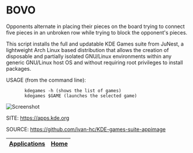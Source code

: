 # BOVO

 Opponents alternate in placing their pieces on the board trying to connect 
 five pieces in an unbroken row while trying to block the opponent's pieces. 
 
 This script installs the full and updatable KDE Games suite from JuNest, a
 lightweight Arch Linux based distribution that allows the creation of 
 disposable and partially isolated GNU/Linux environments within any generic 
 GNU/Linux host OS and without requiring root privileges to install packages.
 
 USAGE (from the command line):
 
           kdegames -h (shows the list of games)
           kdegames $GAME (launches the selected game)
           
 ![Screenshot](https://cdn.kde.org/screenshots/bovo/bovo.png)
 
 SITE: https://apps.kde.org

 SOURCE: https://github.com/ivan-hc/KDE-games-suite-appimage

 | [Applications](https://portable-linux-apps.github.io/apps.html) | [Home](https://portable-linux-apps.github.io)
 | --- | --- |
